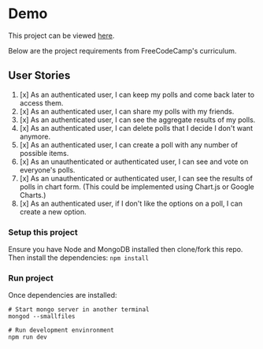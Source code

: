# Demo
This project can be viewed [here](http://reactive-voting.herokuapp.com/).

Below are the project requirements from FreeCodeCamp's curriculum.

## User Stories
1. [x] As an authenticated user, I can keep my polls and come back later to access them.
2. [x] As an authenticated user, I can share my polls with my friends.
3. [x] As an authenticated user, I can see the aggregate results of my polls.
4. [x] As an authenticated user, I can delete polls that I decide I don't want anymore.
5. [x] As an authenticated user, I can create a poll with any number of possible items.
6. [x] As an unauthenticated or authenticated user, I can see and vote on everyone's polls.
7. [x] As an unauthenticated or authenticated user, I can see the results of polls in chart form. (This could be implemented using Chart.js or Google Charts.)
8. [x] As an authenticated user, if I don't like the options on a poll, I can create a new option.


### Setup this project
Ensure you have Node and MongoDB installed then clone/fork this repo. Then install the dependencies:
`npm install`

### Run project
Once dependencies are installed:
```
# Start mongo server in another terminal
mongod --smallfiles

# Run development envinronment
npm run dev
```
